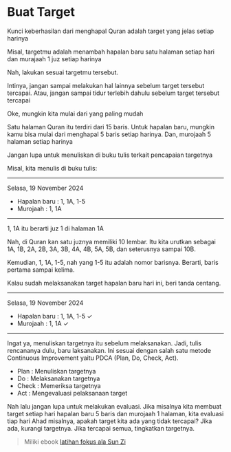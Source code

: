 # Buat Target

Kunci keberhasilan dari menghapal Quran adalah target yang jelas setiap harinya

Misal, targetmu adalah menambah hapalan baru satu halaman setiap hari dan murajaah 1 juz setiap harinya

Nah, lakukan sesuai targetmu tersebut.

Intinya, jangan sampai melakukan hal lainnya sebelum target tersebut tercapai. Atau, jangan sampai tidur terlebih dahulu sebelum target tersebut tercapai

Oke, mungkin kita mulai dari yang paling mudah

Satu halaman Quran itu terdiri dari 15 baris. Untuk hapalan baru, mungkin kamu bisa mulai dari menghapal 5 baris setiap harinya. Dan, murojaah 5 halaman setiap harinya

Jangan lupa untuk menuliskan di buku tulis terkait pencapaian targetnya

Misal, kita menulis di buku tulis:

---

Selasa, 19 November 2024

- Hapalan baru : 1, 1A, 1-5
- Murojaah : 1, 1A

---

1, 1A itu berarti juz 1 di halaman 1A

Nah, di Quran kan satu juznya memiliki 10 lembar. Itu kita urutkan sebagai 1A, 1B, 2A, 2B, 3A, 3B, 4A, 4B, 5A, 5B, dan seterusnya sampai 10B.

Kemudian, 1, 1A, 1-5, nah yang 1-5 itu adalah nomor barisnya. Berarti, baris pertama sampai kelima.

Kalau sudah melaksanakan target hapalan baru hari ini, beri tanda centang.

---

Selasa, 19 November 2024

- Hapalan baru : 1, 1A, 1-5 ✓
- Murojaah : 1, 1A ✓

---

Ingat ya, menuliskan targetnya itu sebelum melaksanakan. Jadi, tulis rencananya dulu, baru laksanakan. Ini sesuai dengan salah satu metode Continuous Improvement yaitu PDCA (Plan, Do, Check, Act).

- Plan : Menuliskan targetnya
- Do : Melaksanakan targetnya
- Check : Memeriksa targetnya
- Act : Mengevaluasi pelaksanaan target

Nah lalu jangan lupa untuk melakukan evaluasi. Jika misalnya kita membuat target setiap hari hapalan baru 5 baris dan murojaah 1 halaman, kita evaluasi tiap hari Ahad misalnya, apakah target kita ada yang tidak tercapai? Jika ada, kurangi targetnya. Jika tercapai semua, tingkatkan targetnya.

> Miliki ebook [latihan fokus ala Sun Zi](https://lynk.id/zenhacker/nKLQMVN)
